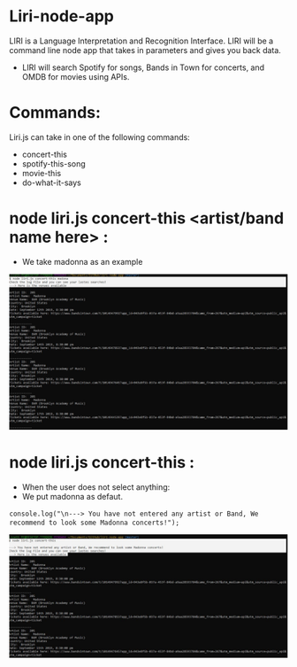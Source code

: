 # Liri-node-app
LIRI is a Language Interpretation and Recognition Interface. LIRI will be a command line node app that takes in parameters and gives you back data.
- LIRI will search Spotify for songs, Bands in Town for concerts, and OMDB for movies using APIs.

# Commands: 
  
Liri.js can take in one of the following commands:

- concert-this
- spotify-this-song
- movie-this
- do-what-it-says

# node liri.js concert-this <artist/band name here> : 

- We take madonna as an example

![image](https://github.com/LIZETHVERA/liri-node-app/blob/master/images/concert.JPG)


# node liri.js concert-this <no band or artist> : 
  - When the user does not select anything: 
  - We put madonna as defaut. 

```
console.log("\n---> You have not entered any artist or Band, We recommend to look some Madonna concerts!");
``` 

![image](https://github.com/LIZETHVERA/liri-node-app/blob/master/images/concertNo.JPG)
  
